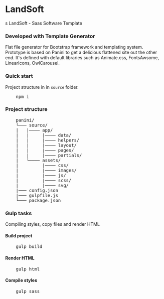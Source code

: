 # LandSoft
s
LandSoft - Saas Software Template
### Developed with Template Generator
Flat file generator for Bootstrap framework and templating system. Prototype is based on Panini to get a delicious flattened site out the other end. It's defined with default libraries such as Animate.css, FontsAwsome, LinearIcons, OwlCarousel.

### Quick start
Project structure in in <code>source</code> folder.

<pre>
    npm i
</pre>

### Project structure

<pre>
    panini/
    └─── source/
    |   |──── app/
    |   |     |──── data/
    |   |     |──── helpers/
    |   |     |──── layout/
    |   |     |──── pages/
    |   |     |──── partials/
    |   └──── assets/
    |         |──── css/
    |         |──── images/
    |         |──── js/
    |         |──── scss/
    |         |──── svg/
    |─── config.json
    |─── gulpfile.js
    └─── package.json
</pre>

### Gulp tasks
Compiling styles, copy files and render HTML

#### Build project

<pre>
    gulp build
</pre>

#### Render HTML

<pre>
    gulp html
</pre>

#### Compile styles

<pre>
    gulp sass
</pre>

